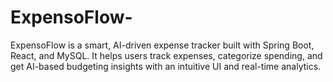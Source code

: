 # ExpensoFlow-
ExpensoFlow is a smart, AI-driven expense tracker built with Spring Boot, React, and MySQL. It helps users track expenses, categorize spending, and get AI-based budgeting insights with an intuitive UI and real-time analytics.
